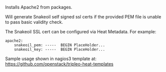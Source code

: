 Installs Apache2 from packages.

Will generate Snakeoil self signed ssl certs if the provided PEM file is
unable to pass basic validity check.

The Snakeoil SSL cert can be configured via Heat Metadata. For example:

    apache2:
        snakeoil_pem: -----  BEGIN PlaceHolder...
        snakeoil_key: -----  BEGIN PlaceHolder...

Sample usage shown in nagios3 template at:
    https://github.com/openstack/tripleo-heat-templates
